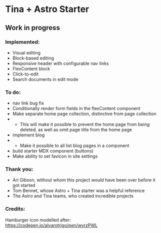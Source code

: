 # Tina + Astro Starter
## Work in progress

### Implemented:
- Visual editing
- Block-based editing
- Responsive header with configurable nav links
- FlexContent block
- Click-to-edit
- Search documents in edit mode

### To do:
- nav link bug fix
- Conditionally render form fields in the flexContent component
- Make separate home page collection, distinctive from page collection
- - This will make it possible to prevent the home page from being deleted, as well as omit page title from the home page
- implement blog
- - Make it possible to all list blog pages in a component
- build starter MDX component (buttons)
- Make ability to set favicon in site settings

### Thank you:
- Ari Gibson, without whom this project would have been over before it got started
- Tom Bennet, whose Astro + Tina starter was a helpful reference
- The Astro and Tina teams, who created incredible projects

### Credits:
Hamburger icon modelled after: https://codepen.io/alvarotrigo/pen/wvrzPWL